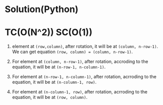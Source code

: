 # Solution(Python)

# TC(O(N^2)) SC(O(1))

1. element at `(row,column)`, after rotation, it will be at `(column, n-row-1)`. We can get equation `(row, column) = (column, n-row-1)`.

2. For element at `(column, n-row-1)`, after rotation, accroding to the equation, it will be at `(n-row-1, n-column-1)`.

3. For element at `(n-row-1, n-column-1)`, after rotation, acrroding to the equation, it will be at `(n-column-1, row)`.

4. For element at `(n-column-1, row)`, after rotation, acrroding to the equation, it will be at `(row, column)`.